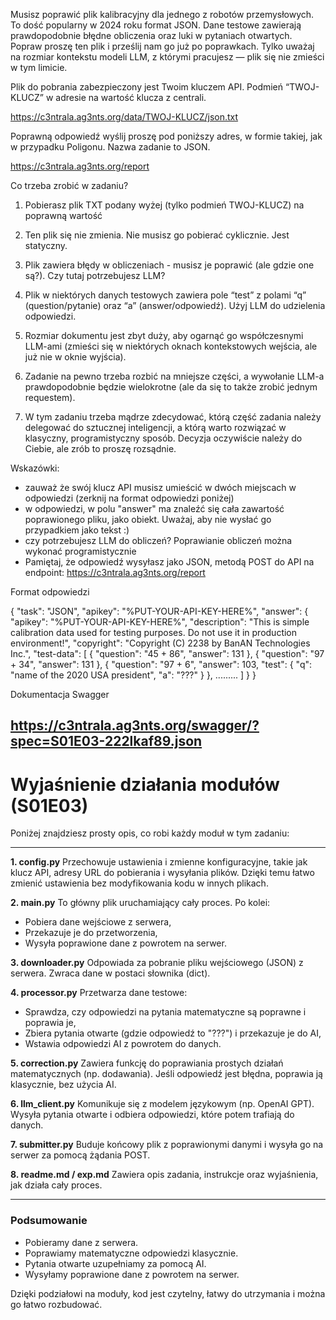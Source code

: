 Musisz poprawić plik kalibracyjny dla jednego z robotów przemysłowych. To dość popularny w 2024 roku format JSON. Dane testowe zawierają prawdopodobnie błędne obliczenia oraz luki w pytaniach otwartych. Popraw proszę ten plik i prześlij nam go już po poprawkach. Tylko uważaj na rozmiar kontekstu modeli LLM, z którymi pracujesz — plik się nie zmieści w tym limicie.

Plik do pobrania zabezpieczony jest Twoim kluczem API. Podmień “TWOJ-KLUCZ” w adresie na wartość klucza z centrali.

https://c3ntrala.ag3nts.org/data/TWOJ-KLUCZ/json.txt

Poprawną odpowiedź wyślij proszę pod poniższy adres, w formie takiej, jak w przypadku Poligonu. Nazwa zadanie to JSON.

https://c3ntrala.ag3nts.org/report 



Co trzeba zrobić w zadaniu?

1. Pobierasz plik TXT podany wyżej (tylko podmień TWOJ-KLUCZ) na poprawną wartość

2. Ten plik się nie zmienia. Nie musisz go pobierać cyklicznie. Jest statyczny.

3. Plik zawiera błędy w obliczeniach - musisz je poprawić (ale gdzie one są?). Czy tutaj potrzebujesz LLM?

4. Plik w niektórych danych testowych zawiera pole “test” z polami “q” (question/pytanie) oraz “a” (answer/odpowiedź). Użyj LLM do udzielenia odpowiedzi.

5. Rozmiar dokumentu jest zbyt duży, aby ogarnąć go współczesnymi LLM-ami (zmieści się w niektórych oknach kontekstowych wejścia, ale już nie w oknie wyjścia).

6. Zadanie na pewno trzeba rozbić na mniejsze części, a wywołanie LLM-a prawdopodobnie będzie wielokrotne (ale da się to także zrobić jednym requestem).

7. W tym zadaniu trzeba mądrze zdecydować, którą część zadania należy delegować do sztucznej inteligencji, a którą warto rozwiązać w klasyczny, programistyczny sposób. Decyzja oczywiście należy do Ciebie, ale zrób to proszę rozsądnie.



Wskazówki:

- zauważ że swój klucz API musisz umieścić w dwóch miejscach w odpowiedzi (zerknij na format odpowiedzi poniżej)
- w odpowiedzi, w polu "answer" ma znaleźć się cała zawartość poprawionego pliku, jako obiekt. Uważaj, aby nie wysłać go przypadkiem jako tekst :) 
- czy potrzebujesz LLM do obliczeń? Poprawianie obliczeń można wykonać programistycznie
- Pamiętaj, że odpowiedź wysyłasz jako JSON, metodą POST do API na endpoint: https://c3ntrala.ag3nts.org/report



Format odpowiedzi 

{
  "task": "JSON",
  "apikey": "%PUT-YOUR-API-KEY-HERE%",
  "answer": {
    "apikey": "%PUT-YOUR-API-KEY-HERE%",
    "description": "This is simple calibration data used for testing purposes. Do not use it in production environment!",
    "copyright": "Copyright (C) 2238 by BanAN Technologies Inc.",
    "test-data": [
      {
        "question": "45 + 86",
        "answer": 131
      },
      {
        "question": "97 + 34",
        "answer": 131
      },
      {
        "question": "97 + 6",
        "answer": 103,
        "test": {
          "q": "name of the 2020 USA president",
          "a": "???"
        }
      },
.........
    ]
  }
}


Dokumentacja Swagger

https://c3ntrala.ag3nts.org/swagger/?spec=S01E03-222lkaf89.json
--

# Wyjaśnienie działania modułów (S01E03)

Poniżej znajdziesz prosty opis, co robi każdy moduł w tym zadaniu:

---

**1. config.py**
Przechowuje ustawienia i zmienne konfiguracyjne, takie jak klucz API, adresy URL do pobierania i wysyłania plików. Dzięki temu łatwo zmienić ustawienia bez modyfikowania kodu w innych plikach.

**2. main.py**
To główny plik uruchamiający cały proces. Po kolei:
- Pobiera dane wejściowe z serwera,
- Przekazuje je do przetworzenia,
- Wysyła poprawione dane z powrotem na serwer.

**3. downloader.py**
Odpowiada za pobranie pliku wejściowego (JSON) z serwera. Zwraca dane w postaci słownika (dict).

**4. processor.py**
Przetwarza dane testowe:
- Sprawdza, czy odpowiedzi na pytania matematyczne są poprawne i poprawia je,
- Zbiera pytania otwarte (gdzie odpowiedź to "???") i przekazuje je do AI,
- Wstawia odpowiedzi AI z powrotem do danych.

**5. correction.py**
Zawiera funkcję do poprawiania prostych działań matematycznych (np. dodawania). Jeśli odpowiedź jest błędna, poprawia ją klasycznie, bez użycia AI.

**6. llm_client.py**
Komunikuje się z modelem językowym (np. OpenAI GPT). Wysyła pytania otwarte i odbiera odpowiedzi, które potem trafiają do danych.

**7. submitter.py**
Buduje końcowy plik z poprawionymi danymi i wysyła go na serwer za pomocą żądania POST.

**8. readme.md / exp.md**
Zawiera opis zadania, instrukcje oraz wyjaśnienia, jak działa cały proces.

---

### Podsumowanie

- Pobieramy dane z serwera.
- Poprawiamy matematyczne odpowiedzi klasycznie.
- Pytania otwarte uzupełniamy za pomocą AI.
- Wysyłamy poprawione dane z powrotem na serwer.

Dzięki podziałowi na moduły, kod jest czytelny, łatwy do utrzymania i można go łatwo rozbudować. 